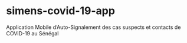 # simens-covid-19-app
Application Mobile d’Auto-Signalement des cas suspects et contacts de COVID-19 au Sénégal
